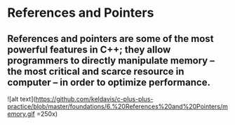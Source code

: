 # References and Pointers
## References and pointers are some of the most powerful features in C++; they allow programmers to directly manipulate memory – the most critical and scarce resource in computer – in order to optimize performance.

![alt text](https://github.com/keldavis/c-plus-plus-practice/blob/master/foundations/6.%20References%20and%20Pointers/memory.gif =250x)